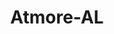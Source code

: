 ---
title: Atmore-AL
slug: atmore-al
f_state:
- cms/state/alabama.md
f_locations:
- cms/payday-loan/advance-america-1046.md
- cms/payday-loan/cash-express-7099.md
- cms/payday-loan/check-into-cash-11441.md
- cms/payday-loan/express-check-advance-16926.md
- cms/payday-loan/title-cash-27697.md
- cms/payday-loan/title-cash-of-atmore-inc-27816.md
updated-on: '2024-05-30T13:41:28.615Z'
created-on: '2024-05-30T13:41:28.615Z'
published-on: '2024-05-30T13:54:32.469Z'
f_city: Atmore
layout: '[city].html'
tags: city
---